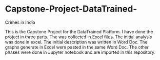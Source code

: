 # Capstone-Project-DataTrained-
Crimes in India

This is the Capstone Project for the DataTrained Platform. I have done the project in three parts. The was collected in Excel files. The initial analysis was done in excel. The initial description was written in Word Doc. The graphs generate in Excel were pasted in the same Word Doc. The other phases were done in Jupyter notebook and are imported in this repository. 
